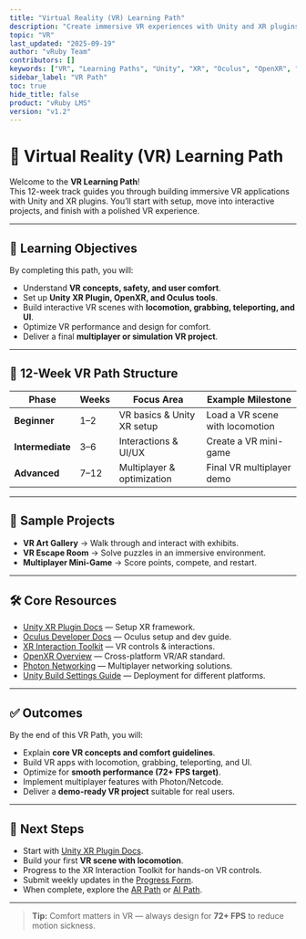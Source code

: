 ```yaml
---
title: "Virtual Reality (VR) Learning Path"
description: "Create immersive VR experiences with Unity and XR plugins in 12 weeks."
topic: "VR"
last_updated: "2025-09-19"
author: "vRuby Team"
contributors: []
keywords: ["VR", "Learning Paths", "Unity", "XR", "Oculus", "OpenXR", "vRuby"]
sidebar_label: "VR Path"
toc: true
hide_title: false
product: "vRuby LMS"
version: "v1.2"
---
```


# 🥽 Virtual Reality (VR) Learning Path

Welcome to the **VR Learning Path**!  
This 12-week track guides you through building immersive VR applications with Unity and XR plugins. You’ll start with setup, move into interactive projects, and finish with a polished VR experience.

---

## 🎯 Learning Objectives
By completing this path, you will:
- Understand **VR concepts, safety, and user comfort**.  
- Set up **Unity XR Plugin, OpenXR, and Oculus tools**.  
- Build interactive VR scenes with **locomotion, grabbing, teleporting, and UI**.  
- Optimize VR performance and design for comfort.  
- Deliver a final **multiplayer or simulation VR project**.  

---

## 📅 12-Week VR Path Structure

| Phase            | Weeks  | Focus Area                  | Example Milestone             |
|------------------|--------|-----------------------------|-------------------------------|
| **Beginner**     | 1–2    | VR basics & Unity XR setup  | Load a VR scene with locomotion |
| **Intermediate** | 3–6    | Interactions & UI/UX        | Create a VR mini-game         |
| **Advanced**     | 7–12   | Multiplayer & optimization  | Final VR multiplayer demo     |

---

## 🧪 Sample Projects
- **VR Art Gallery** → Walk through and interact with exhibits.  
- **VR Escape Room** → Solve puzzles in an immersive environment.  
- **Multiplayer Mini-Game** → Score points, compete, and restart.  

---

## 🛠️ Core Resources
- [Unity XR Plugin Docs](https://docs.unity3d.com/Manual/XRPluginArchitecture.html) — Setup XR framework.  
- [Oculus Developer Docs](https://developer.oculus.com/) — Oculus setup and dev guide.  
- [XR Interaction Toolkit](https://docs.unity3d.com/Packages/com.unity.xr.interaction.toolkit@latest) — VR controls & interactions.  
- [OpenXR Overview](https://www.khronos.org/openxr/) — Cross-platform VR/AR standard.  
- [Photon Networking](https://www.photonengine.com/pun) — Multiplayer networking solutions.  
- [Unity Build Settings Guide](https://docs.unity3d.com/Manual/BuildSettings.html) — Deployment for different platforms.  

---

## ✅ Outcomes
By the end of this VR Path, you will:
- Explain **core VR concepts and comfort guidelines**.  
- Build VR apps with locomotion, grabbing, teleporting, and UI.  
- Optimize for **smooth performance (72+ FPS target)**.  
- Implement multiplayer features with Photon/Netcode.  
- Deliver a **demo-ready VR project** suitable for real users.  

---

## 📌 Next Steps
- Start with [Unity XR Plugin Docs](https://docs.unity3d.com/Manual/XRPluginArchitecture.html).  
- Build your first **VR scene with locomotion**.  
- Progress to the XR Interaction Toolkit for hands-on VR controls.  
- Submit weekly updates in the [Progress Form](../Forms/Weekly_Progress.md).  
- When complete, explore the [AR Path](../AR/README.md) or [AI Path](../AI/README.md).  

---

> **Tip:** Comfort matters in VR — always design for **72+ FPS** to reduce motion sickness.

